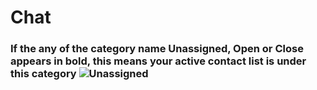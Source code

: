 # Chat

### If the any of the category name Unassigned, Open or Close appears in bold, this means your active contact list is under this category ![Unassigned](../../static/img/chats_img/tabs.jpg)